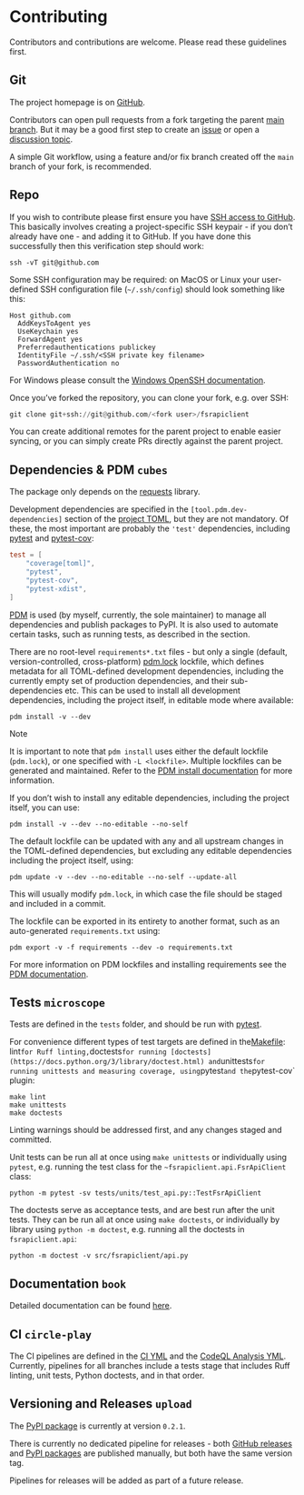 # Contributing

Contributors and contributions are welcome. Please read these guidelines first.

## Git

The project homepage is on [GitHub](https://github.com/sr-murthy/fsrapiclient).

Contributors can open pull requests from a fork targeting the parent [main branch](https://github.com/sr-murthy/fsrapiclient/tree/main). But it may be a good first step to create an [issue](https://github.com/sr-murthy/fsrapiclient/issues) or open a
[discussion topic](https://github.com/sr-murthy/fsrapiclient/discussions).

A simple Git workflow, using a feature and/or fix branch created off the `main` branch of your fork, is recommended.

## Repo

If you wish to contribute please first ensure you have [SSH access to GitHub](https://docs.github.com/en/authentication/connecting-to-github-with-ssh). This basically involves creating a project-specific SSH keypair - if you don’t already have one - and adding it to GitHub. If you have done this successfully then this verification step should work:

``` shell
ssh -vT git@github.com
```

Some SSH configuration may be required: on MacOS or Linux your user-defined SSH configuration file (`~/.ssh/config`) should look
something like this:

``` shell
Host github.com
  AddKeysToAgent yes
  UseKeychain yes
  ForwardAgent yes
  Preferredauthentications publickey
  IdentityFile ~/.ssh/<SSH private key filename>
  PasswordAuthentication no
```

For Windows please consult the [Windows OpenSSH documentation](https://learn.microsoft.com/en-us/windows-server/administration/openssh/openssh_server_configuration).

Once you’ve forked the repository, you can clone your fork, e.g. over SSH:

``` python
git clone git+ssh://git@github.com/<fork user>/fsrapiclient
```

You can create additional remotes for the parent project to enable easier syncing, or you can simply create PRs directly against the parent project.

## Dependencies & PDM `cubes`

The package only depends on the [requests](https://requests.readthedocs.io/en/latest/) library.

Development dependencies are specified in the `[tool.pdm.dev-dependencies]` section of the [project
TOML](https://github.com/sr-murthy/fsrapiclient/blob/main/pyproject.toml), but they are not mandatory. Of these, the most important are probably the `'test'` dependencies, including [pytest](https://docs.pytest.org/en/8.0.x/) and [pytest-cov](https://pytest-cov.readthedocs.io/):

``` toml
test = [
    "coverage[toml]",
    "pytest",
    "pytest-cov",
    "pytest-xdist",
]
```

[PDM](https://pdm-project.org/latest) is used (by myself, currently, the sole maintainer) to manage all dependencies and publish packages to PyPI. It is also used to automate certain tasks, such as running tests, as described in the section.

There are no root-level `requirements*.txt` files - but only a single (default, version-controlled, cross-platform)
[pdm.lock](https://github.com/sr-murthy/fsrapiclient/blob/main/pdm.lock) lockfile, which defines metadata for all TOML-defined development dependencies, including the currently empty set of production dependencies, and their sub-dependencies etc. This can be used to install all development dependencies, including the project itself, in editable mode where available:

``` shell
pdm install -v --dev
```

> [!NOTE]
> It is important to note that `pdm install` uses either the default lockfile (`pdm.lock`), or one specified with `-L <lockfile>`. Multiple lockfiles can be generated and maintained. Refer to the [PDM install documentation](https://pdm-project.org/latest/reference/cli/#install) for more information.

If you don’t wish to install any editable dependencies, including the project itself, you can use:

``` shell
pdm install -v --dev --no-editable --no-self
```

The default lockfile can be updated with any and all upstream changes in the TOML-defined dependencies, but excluding any editable dependencies including the project itself, using:

``` shell
pdm update -v --dev --no-editable --no-self --update-all
```

This will usually modify `pdm.lock`, in which case the file should be staged and included in a commit.

The lockfile can be exported in its entirety to another format, such as an auto-generated `requirements.txt` using:

``` shell
pdm export -v -f requirements --dev -o requirements.txt
```

For more information on PDM lockfiles and installing requirements see the [PDM documentation](https://pdm-project.org/latest/).

## Tests `microscope`

Tests are defined in the `tests` folder, and should be run with [pytest](https://pytest-cov.readthedocs.io/en/latest/).

For convenience different types of test targets are defined in the[Makefile](https://github.com/sr-murthy/fsrapiclient/blob/main/Makefile): lint` for Ruff linting, `doctests` for running [doctests](https://docs.python.org/3/library/doctest.html) and
`unittests` for running unittests and measuring coverage, using `pytest` and the `pytest-cov` plugin:

``` shell
make lint
make unittests
make doctests
```

Linting warnings should be addressed first, and any changes staged and committed.

Unit tests can be run all at once using `make unittests` or individually using `pytest`, e.g. running the test class for the
`~fsrapiclient.api.FsrApiClient` class:

``` shell
python -m pytest -sv tests/units/test_api.py::TestFsrApiClient
```

The doctests serve as acceptance tests, and are best run after the unit tests. They can be run all at once using `make doctests`, or individually by library using `python -m doctest`, e.g. running all the doctests in `fsrapiclient.api`:

``` shell
python -m doctest -v src/fsrapiclient/api.py
```

## Documentation `book`

Detailed documentation can be found [here](https://fsrapiclient.readthedocs.io).

## CI `circle-play`

The CI pipelines are defined in the [CI YML](https://github.com/sr-murthy/fsrapiclient/blob/main/.github/workflows/ci.yml)
and the [CodeQL Analysis YML](https://github.com/sr-murthy/fsrapiclient/blob/main/.github/workflows/codeql-analysis.yml). Currently, pipelines for all branches include a tests stage that includes Ruff linting, unit tests, Python doctests, and in that order.

## Versioning and Releases `upload`

The [PyPI package](https://pypi.org/project/fsrapiclient/) is currently at version `0.2.1`.

There is currently no dedicated pipeline for releases - both [GitHub releases](https://github.com/sr-murthy/fsrapiclient/releases) and [PyPI packages](https://pypi.org/project/fsrapiclient) are published manually, but both have the same version tag.

Pipelines for releases will be added as part of a future release.